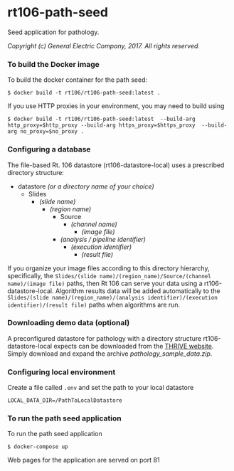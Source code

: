 # rt106-path-seed
Seed application for pathology.

_Copyright (c) General Electric Company, 2017.  All rights reserved._

### To build the Docker image

To build the docker container for the path seed:

    $ docker build -t rt106/rt106-path-seed:latest .

If you use HTTP proxies in your environment, you may need to build using

    $ docker build -t rt106/rt106-path-seed:latest  --build-arg http_proxy=$http_proxy --build-arg https_proxy=$https_proxy  --build-arg no_proxy=$no_proxy .

### Configuring a database

The file-based Rt. 106 datastore (rt106-datastore-local) uses a prescribed
directory structure:

* datastore *(or a directory name of your choice)*
  - Slides
    * _(slide name)_
      * _(region name)_
        * Source
          * _(channel name)_
            * _(image file)_
        * _(analysis / pipeline identifier)_
          * _(execution identifier)_
            * _(result file)_

If you organize your image files according to this directory hierarchy, specifically, the ```Slides/(slide name)/(region_name)/Source/(channel name)/(image file)``` paths, then Rt 106 can serve your data using a rt106-datastore-local. Algorithm results data will be added automatically to the ```Slides/(slide name)/(region_name)/(analysis identifier)/(execution identifier)/(result file)``` paths when algorithms are run.

### Downloading demo data (optional)

A preconfigured datastore for pathology with a directory structure rt106-datastore-local expects can be downloaded from the [THRIVE website](http://www.csb.pitt.edu/ith/data.html). Simply download and expand the archive *pathology_sample_data.zip*.

### Configuring local environment

Create a file called ```.env``` and set the path to your local datastore

```
LOCAL_DATA_DIR=/PathToLocalDatastore
```

### To run the path seed application

To run the path seed application

```
$ docker-compose up
```

Web pages for the application are served on port 81
